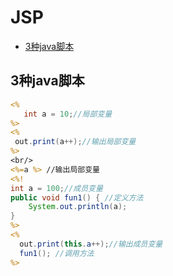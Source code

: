 # JSP
  - [3种java脚本](#3中java脚本)



## 3种java脚本
```jsp
<%
   int a = 10;//局部变量
%>
<%
 out.print(a++);//输出局部变量
%>
<br/>
<%=a %> //输出局部变量
<%!
int a = 100;//成员变量
public void fun1() { //定义方法
    System.out.println(a);
}
%>
<%
  out.print(this.a++);//输出成员变量
  fun1(); //调用方法
%>
```
